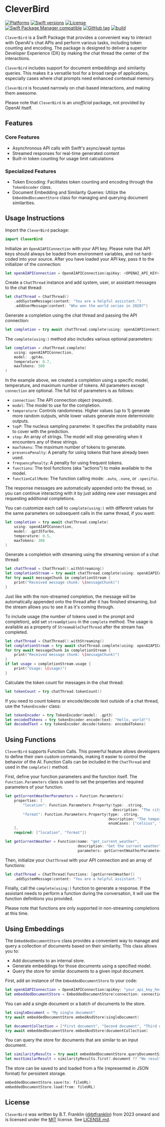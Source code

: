 # CleverBird

[![Platforms](https://img.shields.io/endpoint?url=https%3A%2F%2Fswiftpackageindex.com%2Fapi%2Fpackages%2Fbtfranklin%2FCleverBird%2Fbadge%3Ftype%3Dplatforms)](https://swiftpackageindex.com/btfranklin/CleverBird)
[![Swift versions](https://img.shields.io/endpoint?url=https%3A%2F%2Fswiftpackageindex.com%2Fapi%2Fpackages%2Fbtfranklin%2FCleverBird%2Fbadge%3Ftype%3Dswift-versions)](https://swiftpackageindex.com/btfranklin/CleverBird)
[![License](https://img.shields.io/badge/License-MIT-blue.svg)](https://github.com/btfranklin/CleverBird/blob/main/LICENSE)
[![Swift Package Manager compatible](https://img.shields.io/badge/SPM-compatible-brightgreen.svg?style=flat&colorA=28a745&&colorB=4E4E4E)](https://github.com/apple/swift-package-manager)
[![GitHub tag](https://img.shields.io/github/tag/btfranklin/CleverBird.svg)](https://github.com/btfranklin/CleverBird)
[![build](https://github.com/btfranklin/CleverBird/actions/workflows/build.yml/badge.svg)](https://github.com/btfranklin/CleverBird/actions/workflows/build.yml)

`CleverBird` is a Swift Package that provides a convenient way to interact with OpenAI's chat APIs and perform various tasks, including token counting and encoding. The package is designed to deliver a superior Developer Experience (DX) by making the chat thread the center of the interactions.

`CleverBird` includes support for document embeddings and similarity queries. This makes it a versatile tool for a broad range of applications, especially cases where chat prompts need enhanced contextual memory.

`CleverBird` is focused narrowly on chat-based interactions, and making them awesome.

Please note that `CleverBird` is an *unofficial* package, not provided by OpenAI itself.

## Features

### Core Features
- Asynchronous API calls with Swift's async/await syntax
- Streamed responses for real-time generated content
- Built-in token counting for usage limit calculations

### Specialized Features
- Token Encoding: Facilitates token counting and encoding through the `TokenEncoder` class.
- Document Embedding and Similarity Queries: Utilize the `EmbeddedDocumentStore` class for managing and querying document similarities.

## Usage Instructions

Import the `CleverBird` package:

```swift
import CleverBird
```

Initialize an `OpenAIAPIConnection` with your API key. Please note that API keys should always be loaded from environment variables, and not hard-coded into your source. After you have loaded your API key, pass it to the initializer of the connection:

```swift
let openAIAPIConnection = OpenAIAPIConnection(apiKey: <OPENAI_API_KEY>)
```

Create a `ChatThread` instance and add system, user, or assistant messages to the chat thread:

```swift
let chatThread = ChatThread()
    .addSystemMessage(content: "You are a helpful assistant.")
    .addUserMessage(content: "Who won the world series in 2020?")
```

Generate a completion using the chat thread and passing the API connection:

```swift
let completion = try await chatThread.complete(using: openAIAPIConnection)
```

The `complete(using:)` method also includes various optional parameters:

```swift
let completion = chatThread.complete(
    using: openAIAPIConnection, 
    model: .gpt4o, 
    temperature: 0.7, 
    maxTokens: 500
)
```

In the example above, we created a completion using a specific model, temperature, and maximum number of tokens. All parameters except `connection` are optional. The full list of parameters is as follows:

- `connection`: The API connection object (required).
- `model`: The model to use for the completion.
- `temperature`: Controls randomness. Higher values (up to 1) generate more random outputs, while lower values generate more deterministic outputs.
- `topP`: The nucleus sampling parameter. It specifies the probability mass to cover with the prediction.
- `stop`: An array of strings. The model will stop generating when it encounters any of these strings.
- `maxTokens`: The maximum number of tokens to generate.
- `presencePenalty`: A penalty for using tokens that have already been used.
- `frequencyPenalty`: A penalty for using frequent tokens.
- `functions`: The tool functions (aka "actions") to make available to the model.
- `functionCallMode`: The function calling mode: `.auto`, `.none`, or `.specific`.

The response messages are automatically appended onto the thread, so
you can continue interacting with it by just adding new user messages
and requesting additional completions.

You can customize each call to `complete(using:)` with different values for the same parameters on subsequent calls in the same thread, if you want:

```swift
let completion = try await chatThread.complete(
    using: openAIAPIConnection,
    model: .gpt35Turbo, 
    temperature: 0.5, 
    maxTokens: 300
)
```

Generate a completion with streaming using the streaming version of a chat thread:

```swift
let chatThread = ChatThread().withStreaming()
let completionStream = try await chatThread.complete(using: openAIAPIConnection)
for try await messageChunk in completionStream {
    print("Received message chunk: \(messageChunk)")
}
```

Just like with the non-streamed completion, the message will be automatically
appended onto the thread after it has finished streaming, but the stream
allows you to see it as it's coming through.

To include usage (the number of tokens used in the prompt and completion), add set `streamOptions` in the `complete` method. The usage is available as a property of `StreamableChatThread` after the stream has completed.

```swift
let chatThread = ChatThread().withStreaming()
let completionStream = try await chatThread.complete(using: openAIAPIConnection, includeUsage: true)
for try await messageChunk in completionStream {
    print("Received message chunk: \(messageChunk)")
}
if let usage = completionStream.usage {
    print("Usage: \(usage)")
}
```

Calculate the token count for messages in the chat thread:

```swift
let tokenCount = try chatThread.tokenCount()
```

If you need to count tokens or encode/decode text outside of a chat thread,
use the `TokenEncoder` class:

```swift
let tokenEncoder = try TokenEncoder(model: .gpt3)
let encodedTokens = try tokenEncoder.encode(text: "Hello, world!")
let decodedText = try tokenEncoder.decode(tokens: encodedTokens)
```

## Using Functions

`CleverBird` supports Function Calls. This powerful feature allows developers to define their own custom commands, making it easier to control the behavior of the AI. Function Calls can be included in the `ChatThread` and used in the `complete()` method.

First, define your function parameters and the function itself. The `Function.Parameters` class is used to set the properties and required parameters of your function.

```swift
let getCurrentWeatherParameters = Function.Parameters(
    properties: [
        "location": Function.Parameters.Property(type: .string,
                                                 description: "The city and state, e.g. San Francisco, CA"),
        "format": Function.Parameters.Property(type: .string,
                                               description: "The temperature unit to use. Infer this from the user's location.",
                                               enumCases: ["celsius", "fahrenheit"])
    ],
    required: ["location", "format"])

let getCurrentWeather = Function(name: "get_current_weather",
                                 description: "Get the current weather",
                                 parameters: getCurrentWeatherParameters)
```

Then, initialize your `ChatThread` with your API connection and an array of functions:

```swift
let chatThread = ChatThread(functions: [getCurrentWeather])
    .addSystemMessage(content: "You are a helpful assistant.")
```

Finally, call the `complete(using:)` function to generate a response. If the assistant needs to perform a function during the conversation, it will use the function definitions you provided.

Please note that functions are only supported in non-streaming completions at this time.

## Using Embeddings

The `EmbeddedDocumentStore` class provides a convenient way to manage and query a collection of documents based on their similarity. This class allows you to:

- Add documents to an internal store.
- Generate embeddings for those documents using a specified model.
- Query the store for similar documents to a given input document.

First, add an instance of the `EmbeddedDocumentStore` to your code:

```swift
let openAIAPIConnection = OpenAIAPIConnection(apiKey: "your_api_key_here")
let embeddedDocumentStore = EmbeddedDocumentStore(connection: connection)
```

You can add a single document or a batch of documents to the store.

```swift
let singleDocument = "My single document"
try await embeddedDocumentStore.embedAndStore(singleDocument)

let documentCollection = ["First document", "Second document", "Third document"]
try await embeddedDocumentStore.embedAndStore(documentCollection)

```

You can query the store for documents that are similar to an input document.

```swift
let similarityResults = try await embeddedDocumentStore.queryDocumentSimilarity("Query text here")
let mostSimilarResult = similarityResults.first?.document ?? "No result returned"
```

The store can be saved to and loaded from a file (represented in JSON format) for persistent storage.

```swift
embeddedDocumentStore.save(to: fileURL)
embeddedDocumentStore.load(from: fileURL)
```

## License

`CleverBird` was written by B.T. Franklin ([@btfranklin](https://github.com/btfranklin)) from 2023 onward and is licensed under the [MIT](https://opensource.org/licenses/MIT) license. See [LICENSE.md](LICENSE.md).

